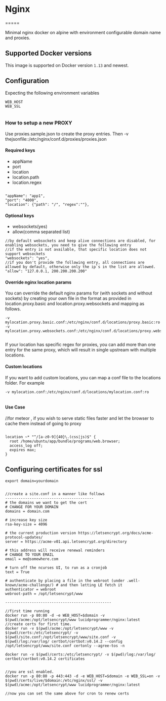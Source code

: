 # Nginx
=====

Minimal nginx docker on alpine with environment configurable domain name and proxies.

## Supported Docker versions

This image is supported on Docker version `1.13` and newest.

## Configuration
Expecting the following environment variables

```
WEB_HOST
WEB_SSL


```

### How to setup a new PROXY
Use proxies.sample.json to create the proxy entries. Then -v thejsonfile::/etc/nginx/conf.d/proxies/proxies.json

#### Required keys
-   appName
-   port
-   location
-   location.path
-   location.regex

```

"appName": "app1",
"port": "4000",
"location": {"path": "/", "regex":""},

```
#### Optional keys

-   websockets(yes)
-   allow(comma separated list)

```
//by default websockets and keep alive connections are disabled, for enabling websockets, you need to give the following entry
//if the entry is not available, that specific location does not support websockets
"websockets": "yes",
//if you don't provide the following entry, all connections are allowed by default, otherwise only the ip`s in the list are allowed.
"allow": "127.0.0.1, 200.200.200.200"

```
#### Override nginx location params

You can override the default nginx params for (with sockets and without sockets) by creating your own file in the format as provided in location.proxy.basic and location.proxy.websockets and mapping as follows.

```
-v mylocation.proxy.basic.conf:/etc/nginx/conf.d/locations/proxy.basic:ro
-v mylocation.proxy.websockets.conf:/etc/nginx/conf.d/locations/proxy.websockets:ro


```
If your location has specific regex for proxies, you can add more than one entry for the same proxy, which will result in single upstream with multiple locations.

#### Custom locations
If you want to add custom locations, you can map a conf file to the locations folder. For example

```
-v mylocation.conf:/etc/nginx/conf.d/locations/mylocation.conf:ro


```
#### Use Case

//for meteor , if you wish to serve static files faster and let the browser to cache them instead of going to proxy
```

location ~* "^/[a-z0-9]{40}\.(css|js)$" {
  root /home/ubuntu/app/bundle/programs/web.browser;
  access_log off;
  expires max;
}
```


## Configuring certificates for ssl


```
export domain=yourdomain


//create a site.conf in a manner like follows
----------------------------------------
# the domains we want to get the cert
# CHANGE FOR YOUR DOMAIN
domains = domain.com

# increase key size
rsa-key-size = 4096

# the current production version https://letsencrypt.org/docs/acme-protocol-updates/
server = https://acme-v01.api.letsencrypt.org/directory

# this address will receive renewal reminders
# CHANGE TO YOUR EMAIL
email = me@somewhere.com

# turn off the ncurses UI, to run as a cronjob
text = True

# authenticate by placing a file in the webroot (under .well-known/acme-challenge/) # and then letting LE fetch it
authenticator = webroot
webroot-path = /opt/letsencrypt/www

------------------------------------------------

//first time running
docker run -p 80:80 -d -e WEB_HOST=$domain -v $(pwd)/acme:/opt/letsencrypt/www lucidprogrammer/nginx:latest
//create certs for first time.
docker run -v $(pwd)/acme:/opt/letsencrypt/www -v $(pwd)/certs:/etc/letsencrypt/ -v $(pwd)/site.conf:/opt/letsencrypt/www/site.conf -v $(pwd)/log:/var/log/ certbot/certbot:v0.14.2 --config /opt/letsencrypt/www/site.conf certonly --agree-tos -n

docker run -v $(pwd)/certs:/etc/letsencrypt/ -v $(pwd)/log:/var/log/ certbot/certbot:v0.14.2 certificates


//you are ssl enabled.
docker run -p 80:80 -p 443:443 -d -e WEB_HOST=$domain -e WEB_SSL=on -v $(pwd)/certs/live/$domain:/etc/nginx/ssl/ -v $(pwd)/acme:/opt/letsencrypt/www lucidprogrammer/nginx:latest

//now you can set the same above for cron to renew certs

```
